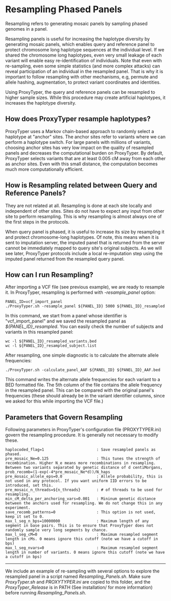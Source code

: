 # Resampling Phased Panels

Resampling refers to generating mosaic panels by sampling phased genomes in a panel. 

Resampling panels is useful for increasing the haplotype diversity by generating mosaic panels, which enables query and reference panel to protect chromosome long haplotype sequences at the individual level. If we shared the chromosome long haplotypes, even very small leakage of each variant will enable easy re-identification of individuals. Note that even with re-sampling, even some simple statistics (and more complex attacks) can reveal participation of an individual in the resampled panel. That is why it is important to follow resampling with other mechanisms, e.g, permute and allele hashing, augmentation, to protect variant coordinates and identities.

Using ProxyTyper, the query and reference panels can be resampled to higher sample sizes. While this procedure may create artificial haplotypes, it increases the haplotype diversity.

## How does ProxyTyper resample haplotypes?
ProxyTyper uses a Markov chain-based approach to randomly select a haplotype at "anchor" sites. The anchor sites refer to variants where we can perform a haplotype switch. For large panels with millions of variants, choosing anchor sites has very low impact on the quality of resampled panels and decreases the computational burden on ProxyTyper. By default, ProxyTyper selects variants that are at least 0.005 cM away from each other as anchor sites. Even with this small distance, the computation becomes much more computationally efficient. 

## How is Resampling related between Query and Reference Panels?
They are not related at all. Resampling is done at each site locally and independent of other sites. Sites do not have to expect any input from other site to perform resampling. This is why resampling is almost always one of the first steps in the protocols. 

When query panel is phased, it is useful to increase its size by resampling it and protect chromosome-long haplotypes. Of note, this means when it is sent to imputation server, the imputed panel that is returned from the server cannot be immediately mapped to query site's original subjects. As we will see later, ProxyTyper protocols include a local re-imputation step using the imputed panel returned from the resampled query panel.

## How can I run Resampling?
After importing a VCF file (see previous example), we are ready to resample it. In ProxyTyper, resampling is performed with *-resample_panel* option:
```
PANEL_ID=vcf_import_panel
./ProxyTyper.sh -resample_panel ${PANEL_ID} 5000 ${PANEL_ID}_resampled
```
In this command, we start from a panel whose identifier is "vcf_import_panel" and we saved the resampled panel as *${PANEL_ID}_resampled*. You can easily check the number of subjects and variants in this resampled panel:
```
wc -l ${PANEL_ID}_resampled_variants.bed
wc -l ${PANEL_ID}_resampled_subject.list
```

After resampling, one simple diagnostic is to calculate the alternate allele frequencies:
```
./ProxyTyper.sh -calculate_panel_AAF ${PANEL_ID} ${PANEL_ID}_AAF.bed
```
This command writes the alternate allele frequencies for each variant to a BED formatted file. The 5th column of the file contains the allele frequency in the resampled panel. This can be compared with the original panel's frequencies (these should already be in the variant identifier columns, since we asked for this while importing the VCF file.)

## Parameters that Govern Resampling
Following parameters in ProxyTyper's configuration file (PROXYTYPER.ini) govern the resampling procedure. It is generally not necessary to modify these.
```
haplocoded_flag=1                       : Save resampled panels as phased. 
pre_mosaic_Ne=0.125                     : This tunes the strength of recombination. Higher N_e means more recombinations in resampling. Between two variants separated by genetic distance of d centiMorgans, prob_recomb=(1-exp(-4*pre_mosaic_Ne*d))/N_haps
pre_mosaic_allele_eps=0.0               : Allele probability, this is not used in any protocol. If you want uniform IID errors to be introduced, set this.
pre_mosaic_n_threads=${n_threads}       : # of threads to be used for resampling.
min_cM_delta_per_anchoring_vars=0.001   : Mininum genetic distance between the anchors used for resampling. We do not change this in any experiment.
save_recomb_patterns=0                  : This option is not used, keep it set to 0.
max_l_seg_n_bps=10000000                : Maximum length of any segment in base pairs. This is to ensure that ProxyTyper does not randomly sample very long segments by chance.
max_l_seg_cM=0                          : Maximum resampled segment length in cMs. 0 means ignore this cutoff (note we have a cutoff in bps)
max_l_seg_nvars=0                       : Maximum resampled segment length in number of variants. 0 means ignore this cutoff (note we have a cutoff in bps)
```

---

We include an example of re-sampling with several options to explore the resampled panel in a script named *Resampling_Panels.sh*. Make sure *ProxyTyper.sh* and *PROXYTYPER.ini* are copied to this folder, and the *ProxyTyper_Release* is in PATH (See installation/ for more information) before running *Resampling_Panels.sh*.